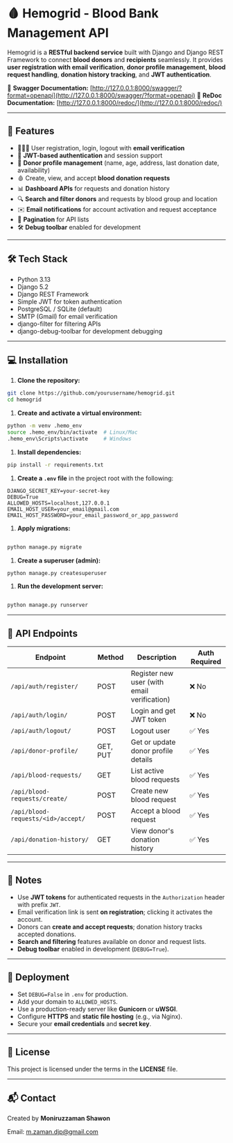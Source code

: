 # 🩸 Hemogrid - Blood Bank Management API

Hemogrid is a **RESTful backend service** built with Django and Django REST Framework to connect **blood donors** and **recipients** seamlessly. It provides **user registration with email verification**, **donor profile management**, **blood request handling**, **donation history tracking**, and **JWT authentication**.

🔗 **Swagger Documentation:** [http://127.0.0.1:8000/swagger/?format=openapi](http://127.0.0.1:8000/swagger/?format=openapi)
🔗 **ReDoc Documentation:** [http://127.0.0.1:8000/redoc/](http://127.0.0.1:8000/redoc/)

---

## 🌟 Features

- 🧑‍🤝‍🧑 User registration, login, logout with **email verification**
- 🔐 **JWT-based authentication** and session support
- 📝 **Donor profile management** (name, age, address, last donation date, availability)
- 🩸 Create, view, and accept **blood donation requests**
- 📊 **Dashboard APIs** for requests and donation history
- 🔍 **Search and filter donors** and requests by blood group and location
- ✉️ **Email notifications** for account activation and request acceptance
- 📄 **Pagination** for API lists
- 🛠 **Debug toolbar** enabled for development

---

## 🛠 Tech Stack

- Python 3.13
- Django 5.2
- Django REST Framework
- Simple JWT for token authentication
- PostgreSQL / SQLite (default)
- SMTP (Gmail) for email verification
- django-filter for filtering APIs
- django-debug-toolbar for development debugging

---

## 💻 Installation

1. **Clone the repository:**

```bash
git clone https://github.com/yourusername/hemogrid.git
cd hemogrid

```

1. **Create and activate a virtual environment:**

```bash
python -m venv .hemo_env
source .hemo_env/bin/activate  # Linux/Mac
.hemo_env\Scripts\activate     # Windows

```

1. **Install dependencies:**

```bash
pip install -r requirements.txt

```

1. **Create a `.env` file** in the project root with the following:

```env
DJANGO_SECRET_KEY=your-secret-key
DEBUG=True
ALLOWED_HOSTS=localhost,127.0.0.1
EMAIL_HOST_USER=your_email@gmail.com
EMAIL_HOST_PASSWORD=your_email_password_or_app_password

```

1. **Apply migrations:**

```bash

python manage.py migrate

```

1. **Create a superuser (admin):**

```bash
python manage.py createsuperuser

```

1. **Run the development server:**

```bash

python manage.py runserver

```

---

## 📌 API Endpoints

| Endpoint | Method | Description | Auth Required |
| --- | --- | --- | --- |
| `/api/auth/register/` | POST | Register new user (with email verification) | ❌ No |
| `/api/auth/login/` | POST | Login and get JWT token | ❌ No |
| `/api/auth/logout/` | POST | Logout user | ✅ Yes |
| `/api/donor-profile/` | GET, PUT | Get or update donor profile details | ✅ Yes |
| `/api/blood-requests/` | GET | List active blood requests | ✅ Yes |
| `/api/blood-requests/create/` | POST | Create new blood request | ✅ Yes |
| `/api/blood-requests/<id>/accept/` | POST | Accept a blood request | ✅ Yes |
| `/api/donation-history/` | GET | View donor's donation history | ✅ Yes |

---

## 📝 Notes

- Use **JWT tokens** for authenticated requests in the `Authorization` header with prefix `JWT`.
- Email verification link is sent **on registration**; clicking it activates the account.
- Donors can **create and accept requests**; donation history tracks accepted donations.
- **Search and filtering** features available on donor and request lists.
- **Debug toolbar** enabled in development (`DEBUG=True`).

---

## 🚀 Deployment

- Set `DEBUG=False` in `.env` for production.
- Add your domain to `ALLOWED_HOSTS`.
- Use a production-ready server like **Gunicorn** or **uWSGI**.
- Configure **HTTPS** and **static file hosting** (e.g., via Nginx).
- Secure your **email credentials** and **secret key**.

---

## 📄 License

This project is licensed under the terms in the **LICENSE** file.

---

## 📬 Contact

Created by **Moniruzzaman Shawon**

Email: [m.zaman.djp@gmail.com](mailto:m.zaman.djp@gmail.com)
